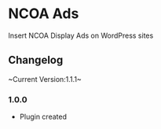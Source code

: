 # NCOA Ads
Insert NCOA Display Ads on WordPress sites

## Changelog
~Current Version:1.1.1~

### 1.0.0
* Plugin created
